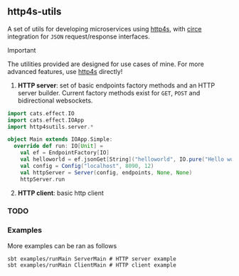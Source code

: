 ## http4s-utils

A set of utils for developing microservices using [http4s](https://http4s.org/), with
[circe](https://circe.github.io/circe/) integration for `JSON` request/response interfaces.

> [!IMPORTANT]  
> The utilities provided are designed for use cases of mine. For more advanced features, 
> use [http4s](https://http4s.org/) directly!

1. **HTTP server**: set of basic endpoints factory methods and an HTTP server builder.
Current factory methods exist for `GET`, `POST` and bidirectional websockets.

```scala
import cats.effect.IO
import cats.effect.IOApp
import http4sutils.server.*

object Main extends IOApp.Simple:
  override def run: IO[Unit] =
    val ef = EndpointFactory[IO]
    val helloworld = ef.jsonGet[String]("helloworld", IO.pure("Hello world!"))
    val config = Config("localhost", 8090, 12)
    val httpServer = Server(config, endpoints, None, None)
    httpServer.run
```

2. **HTTP client**: basic http client 

### TODO

### Examples 

More examples can be ran as follows 
```shell
sbt examples/runMain ServerMain # HTTP server example 
sbt examples/runMain ClientMain # HTTP client example 
```
